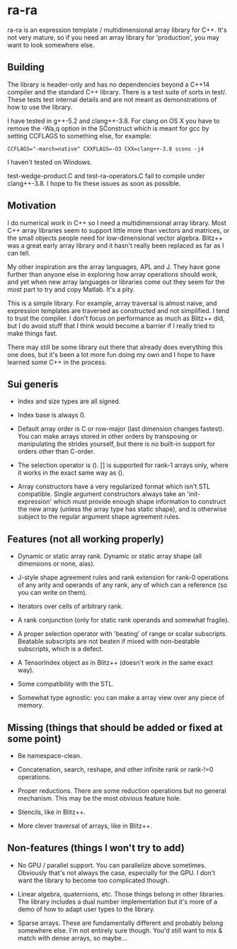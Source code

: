 
# ra-ra #

ra-ra is an expression template / multidimensional array library for C++. It's
not very mature, so if you need an array library for 'production', you may want
to look somewhere else.


Building
-----------

The library is header-only and has no dependencies beyond a C++14 compiler and
the standard C++ library. There is a test suite of sorts in test/. These tests
test internal details and are not meant as demonstrations of how to use the
library.

I have tested in g++-5.2 and clang++-3.8. For clang on OS X you have to remove
the -Wa,q option in the SConstruct which is meant for gcc by setting CCFLAGS to
something else, for example:

  ```CCFLAGS="-march=native" CXXFLAGS=-O3 CXX=clang++-3.8 scons -j4```

I haven't tested on Windows.

test-wedge-product.C and test-ra-operators.C fail to compile under
clang++-3.8. I hope to fix these issues as soon as possible.

Motivation
-----------

I do numerical work in C++ so I need a multidimensional array library. Most C++
array libraries seem to support little more than vectors and matrices, or the
small objects people need for low-dimensional vector algebra. Blitz++ was a
great early array library and it hasn't really been replaced as far as I can
tell.

My other inspiration are the array languages, APL and J. They have gone further
than anyone else in exploring how array operations should work, and yet when new
array languages or libraries come out they seem for the most part to try and
copy Matlab. It's a pity.

This is a simple library. For example, array traversal is almost naive, and
expression templates are traversed as constructed and not simplified. I tend to
trust the compiler. I don't focus on performance as much as Blitz++ did, but I
do avoid stuff that I think would become a barrier if I really tried to make
things fast.

There may still be some library out there that already does everything this one
does, but it's been a lot more fun doing my own and I hope to have learned some
C++ in the process.


Sui generis
-----------

* Index and size types are all signed.

* Index base is always 0.

* Default array order is C or row-major (last dimension changes fastest). You
  can make arrays stored in other orders by transposing or manipulating the
  strides yourself, but there is no built-in support for orders other than
  C-order.

* The selection operator is (). [] is supported for rank-1 arrays only, where it
  works in the exact same way as ().

* Array constructors have a very regularized format which isn't STL
  compatible. Single argument constructors always take an 'init-expression'
  which must provide enough shape information to construct the new array (unless
  the array type has static shape), and is otherwise subject to the regular
  argument shape agreement rules.


Features (not all working properly)
-----------

* Dynamic or static array rank. Dynamic or static array shape (all dimensions or
  none, alas).

* J-style shape agreement rules and rank extension for rank-0 operations of any
  arity and operands of any rank, any of which can a reference (so you can write
  on them).

* Iterators over cells of arbitrary rank.

* A rank conjunction (only for static rank operands and somewhat fragile).

* A proper selection operator with 'beating' of range or scalar
  subscripts. Beatable subscripts are not beaten if mixed with non-beatable
  subscripts, which is a defect.

* A TensorIndex object as in Blitz++ (doesn't work in the same exact way).

* Some compatibility with the STL.

* Somewhat type agnostic: you can make a array view over any piece of memory.


Missing (things that should be added or fixed at some point)
-----------

* Be namespace-clean.

* Concatenation, search, reshape, and other infinite rank or rank-!=0
  operations.

* Proper reductions. There are some reduction operations but no general
  mechanism. This may be the most obvious feature hole.

* Stencils, like in Blitz++.

* More clever traversal of arrays, like in Blitz++.


Non-features (things I won't try to add)
-----------

* No GPU / parallel support. You can parallelize above sometimes. Obviously
  that's not always the case, especially for the GPU. I don't want the library
  to become too complicated though.

* Linear algebra, quaternions, etc. Those things belong in other libraries. The
  library includes a dual number implementation but it's more of a demo of how
  to adapt user types to the library.

* Sparse arrays. These are fundamentally different and probably belong somewhere
  else. I'm not entirely sure though. You'd still want to mix & match with dense
  arrays, so maybe...
